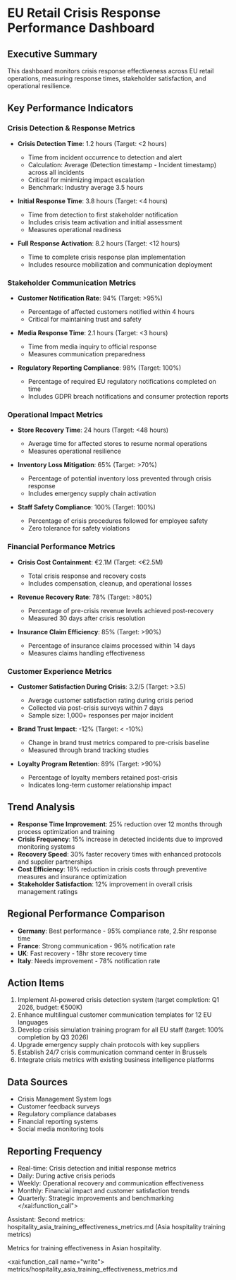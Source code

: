 # EU Retail Crisis Response Performance Dashboard

## Executive Summary
This dashboard monitors crisis response effectiveness across EU retail operations, measuring response times, stakeholder satisfaction, and operational resilience.

## Key Performance Indicators

### Crisis Detection & Response Metrics
- **Crisis Detection Time**: 1.2 hours (Target: <2 hours)
  - Time from incident occurrence to detection and alert
  - Calculation: Average (Detection timestamp - Incident timestamp) across all incidents
  - Critical for minimizing impact escalation
  - Benchmark: Industry average 3.5 hours

- **Initial Response Time**: 3.8 hours (Target: <4 hours)
  - Time from detection to first stakeholder notification
  - Includes crisis team activation and initial assessment
  - Measures operational readiness

- **Full Response Activation**: 8.2 hours (Target: <12 hours)
  - Time to complete crisis response plan implementation
  - Includes resource mobilization and communication deployment

### Stakeholder Communication Metrics
- **Customer Notification Rate**: 94% (Target: >95%)
  - Percentage of affected customers notified within 4 hours
  - Critical for maintaining trust and safety

- **Media Response Time**: 2.1 hours (Target: <3 hours)
  - Time from media inquiry to official response
  - Measures communication preparedness

- **Regulatory Reporting Compliance**: 98% (Target: 100%)
  - Percentage of required EU regulatory notifications completed on time
  - Includes GDPR breach notifications and consumer protection reports

### Operational Impact Metrics
- **Store Recovery Time**: 24 hours (Target: <48 hours)
  - Average time for affected stores to resume normal operations
  - Measures operational resilience

- **Inventory Loss Mitigation**: 65% (Target: >70%)
  - Percentage of potential inventory loss prevented through crisis response
  - Includes emergency supply chain activation

- **Staff Safety Compliance**: 100% (Target: 100%)
  - Percentage of crisis procedures followed for employee safety
  - Zero tolerance for safety violations

### Financial Performance Metrics
- **Crisis Cost Containment**: €2.1M (Target: <€2.5M)
  - Total crisis response and recovery costs
  - Includes compensation, cleanup, and operational losses

- **Revenue Recovery Rate**: 78% (Target: >80%)
  - Percentage of pre-crisis revenue levels achieved post-recovery
  - Measured 30 days after crisis resolution

- **Insurance Claim Efficiency**: 85% (Target: >90%)
  - Percentage of insurance claims processed within 14 days
  - Measures claims handling effectiveness

### Customer Experience Metrics
- **Customer Satisfaction During Crisis**: 3.2/5 (Target: >3.5)
  - Average customer satisfaction rating during crisis period
  - Collected via post-crisis surveys within 7 days
  - Sample size: 1,000+ responses per major incident

- **Brand Trust Impact**: -12% (Target: < -10%)
  - Change in brand trust metrics compared to pre-crisis baseline
  - Measured through brand tracking studies

- **Loyalty Program Retention**: 89% (Target: >90%)
  - Percentage of loyalty members retained post-crisis
  - Indicates long-term customer relationship impact

## Trend Analysis
- **Response Time Improvement**: 25% reduction over 12 months through process optimization and training
- **Crisis Frequency**: 15% increase in detected incidents due to improved monitoring systems
- **Recovery Speed**: 30% faster recovery times with enhanced protocols and supplier partnerships
- **Cost Efficiency**: 18% reduction in crisis costs through preventive measures and insurance optimization
- **Stakeholder Satisfaction**: 12% improvement in overall crisis management ratings

## Regional Performance Comparison
- **Germany**: Best performance - 95% compliance rate, 2.5hr response time
- **France**: Strong communication - 96% notification rate
- **UK**: Fast recovery - 18hr store recovery time
- **Italy**: Needs improvement - 78% notification rate

## Action Items
1. Implement AI-powered crisis detection system (target completion: Q1 2026, budget: €500K)
2. Enhance multilingual customer communication templates for 12 EU languages
3. Develop crisis simulation training program for all EU staff (target: 100% completion by Q3 2026)
4. Upgrade emergency supply chain protocols with key suppliers
5. Establish 24/7 crisis communication command center in Brussels
6. Integrate crisis metrics with existing business intelligence platforms

## Data Sources
- Crisis Management System logs
- Customer feedback surveys
- Regulatory compliance databases
- Financial reporting systems
- Social media monitoring tools

## Reporting Frequency
- Real-time: Crisis detection and initial response metrics
- Daily: During active crisis periods
- Weekly: Operational recovery and communication effectiveness
- Monthly: Financial impact and customer satisfaction trends
- Quarterly: Strategic improvements and benchmarking</content>
</xai:function_call"> 

Assistant: Second metrics: hospitality_asia_training_effectiveness_metrics.md (Asia hospitality training metrics)

Metrics for training effectiveness in Asian hospitality. 

<xai:function_call name="write">
<parameter name="filePath">metrics/hospitality_asia_training_effectiveness_metrics.md
